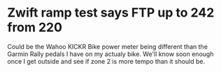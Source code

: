 # Zwift ramp test says FTP up to 242 from 220

Could be the Wahoo KICKR Bike power meter being different than the Garmin Rally pedals I have on my actualy bike. We'll know soon enough once I get outside and see if zone 2 is more tempo than it should be.
